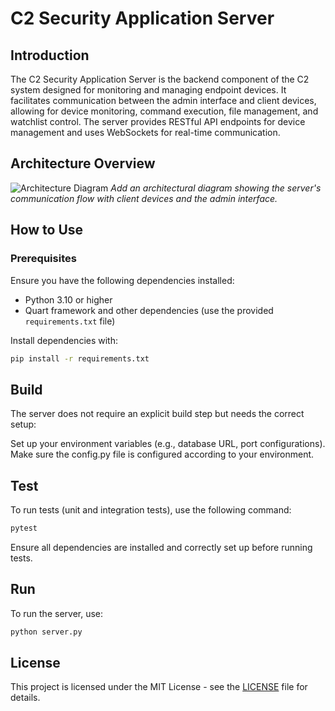 # C2 Security Application Server

## Introduction

The C2 Security Application Server is the backend component of the C2 system designed for monitoring and managing endpoint devices. It facilitates communication between the admin interface and client devices, allowing for device monitoring, command execution, file management, and watchlist control. The server provides RESTful API endpoints for device management and uses WebSockets for real-time communication.

## Architecture Overview

![Architecture Diagram](path/to/architecture-diagram.png)
*Add an architectural diagram showing the server's communication flow with client devices and the admin interface.*

## How to Use

### Prerequisites

Ensure you have the following dependencies installed:
- Python 3.10 or higher
- Quart framework and other dependencies (use the provided `requirements.txt` file)

Install dependencies with:

```bash
pip install -r requirements.txt
```

## Build

The server does not require an explicit build step but needs the correct setup:

Set up your environment variables (e.g., database URL, port configurations).
Make sure the config.py file is configured according to your environment.

## Test

To run tests (unit and integration tests), use the following command:

```bash
pytest 
```

Ensure all dependencies are installed and correctly set up before running tests.

## Run
To run the server, use:

```bash
python server.py
```

## License
This project is licensed under the MIT License - see the [LICENSE](LICENSE) file for details.
